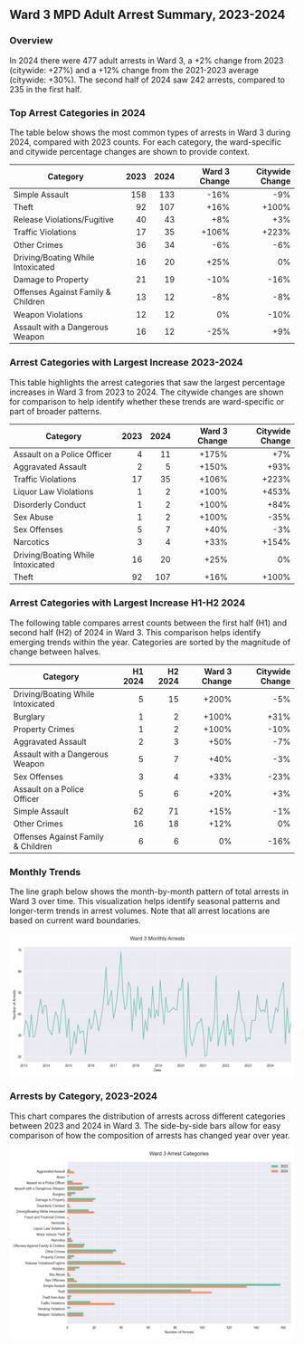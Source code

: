 ## Ward 3 MPD Adult Arrest Summary, 2023-2024

### Overview
In 2024 there were 477 adult arrests in Ward 3, a +2% change from 2023 (citywide: +27%) and a +12% change from the 2021-2023 average (citywide: +30%). The second half of 2024 saw 242 arrests, compared to 235 in the first half.

### Top Arrest Categories in 2024
The table below shows the most common types of arrests in Ward 3 during 2024, compared with 2023 counts. For each category, the ward-specific and citywide percentage changes are shown to provide context.

| Category | 2023 | 2024 | Ward 3 Change | Citywide Change |
|----------|------:|------:|---------:|----------------:|
| Simple Assault | 158 | 133 | -16% | -9% |
| Theft | 92 | 107 | +16% | +100% |
| Release Violations/Fugitive | 40 | 43 | +8% | +3% |
| Traffic Violations | 17 | 35 | +106% | +223% |
| Other Crimes | 36 | 34 | -6% | -6% |
| Driving/Boating While Intoxicated | 16 | 20 | +25% | 0% |
| Damage to Property | 21 | 19 | -10% | -16% |
| Offenses Against Family & Children | 13 | 12 | -8% | -8% |
| Weapon Violations | 12 | 12 | 0% | -10% |
| Assault with a Dangerous Weapon | 16 | 12 | -25% | +9% |

### Arrest Categories with Largest Increase 2023-2024
This table highlights the arrest categories that saw the largest percentage increases in Ward 3 from 2023 to 2024. The citywide changes are shown for comparison to help identify whether these trends are ward-specific or part of broader patterns.

| Category | 2023 | 2024 | Ward 3 Change | Citywide Change |
|----------|------:|------:|---------:|----------------:|
| Assault on a Police Officer | 4 | 11 | +175% | +7% |
| Aggravated Assault | 2 | 5 | +150% | +93% |
| Traffic Violations | 17 | 35 | +106% | +223% |
| Liquor Law Violations | 1 | 2 | +100% | +453% |
| Disorderly Conduct | 1 | 2 | +100% | +84% |
| Sex Abuse | 1 | 2 | +100% | -35% |
| Sex Offenses | 5 | 7 | +40% | -3% |
| Narcotics | 3 | 4 | +33% | +154% |
| Driving/Boating While Intoxicated | 16 | 20 | +25% | 0% |
| Theft | 92 | 107 | +16% | +100% |

### Arrest Categories with Largest Increase H1-H2 2024
The following table compares arrest counts between the first half (H1) and second half (H2) of 2024 in Ward 3. This comparison helps identify emerging trends within the year. Categories are sorted by the magnitude of change between halves.

| Category | H1 2024 | H2 2024 | Ward 3 Change | Citywide Change |
|----------|---------:|---------:|---------:|----------------:|
| Driving/Boating While Intoxicated | 5 | 15 | +200% | -5% |
| Burglary | 1 | 2 | +100% | +31% |
| Property Crimes | 1 | 2 | +100% | -10% |
| Aggravated Assault | 2 | 3 | +50% | -7% |
| Assault with a Dangerous Weapon | 5 | 7 | +40% | -3% |
| Sex Offenses | 3 | 4 | +33% | -23% |
| Assault on a Police Officer | 5 | 6 | +20% | +3% |
| Simple Assault | 62 | 71 | +15% | -1% |
| Other Crimes | 16 | 18 | +12% | 0% |
| Offenses Against Family & Children | 6 | 6 | 0% | -16% |

### Monthly Trends
The line graph below shows the month-by-month pattern of total arrests in Ward 3 over time. This visualization helps identify seasonal patterns and longer-term trends in arrest volumes. Note that all arrest locations are based on current ward boundaries.

![Monthly Arrest Trends](ward_3_monthly_trends.png)

### Arrests by Category, 2023-2024
This chart compares the distribution of arrests across different categories between 2023 and 2024 in Ward 3. The side-by-side bars allow for easy comparison of how the composition of arrests has changed year over year.

![Arrests by category](ward_3_categories.png)
